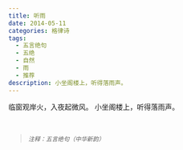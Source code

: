 ```yaml
---
title: 听雨
date: 2014-05-11
categories: 格律诗
tags:
  - 五言绝句
  - 五绝
  - 自然
  - 雨
  - 推荐
description: 小坐阁楼上，听得落雨声。
---
```


临窗观岸火，入夜起微风。
小坐阁楼上，听得落雨声。

<br/>
<blockquote>
<p><small><i>注释：五言绝句（中华新韵）</i></small></p>
</blockquote>